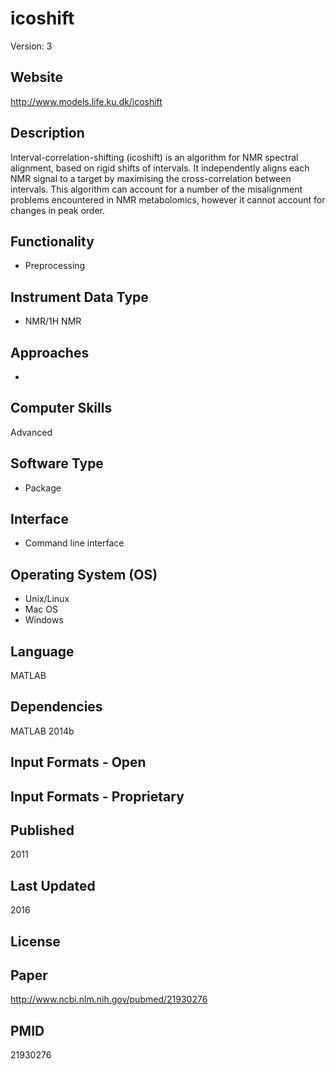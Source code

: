 # icoshift
Version: 3

## Website
http://www.models.life.ku.dk/icoshift

## Description
Interval-correlation-shifting (icoshift) is an algorithm for NMR spectral alignment, based on rigid shifts of intervals. It independently aligns each NMR signal to a target by maximising the cross-correlation between intervals. This algorithm can account for a number of the misalignment problems encountered in NMR metabolomics, however it cannot account for changes in peak order.

## Functionality
- Preprocessing

## Instrument Data Type
- NMR/1H NMR

## Approaches
-

## Computer Skills
Advanced

## Software Type
- Package

## Interface
- Command line interface

## Operating System (OS)
- Unix/Linux
- Mac OS
- Windows

## Language
MATLAB

## Dependencies
MATLAB 2014b

## Input Formats - Open

## Input Formats - Proprietary

## Published
2011

## Last Updated
2016

## License

## Paper
http://www.ncbi.nlm.nih.gov/pubmed/21930276

## PMID
21930276
